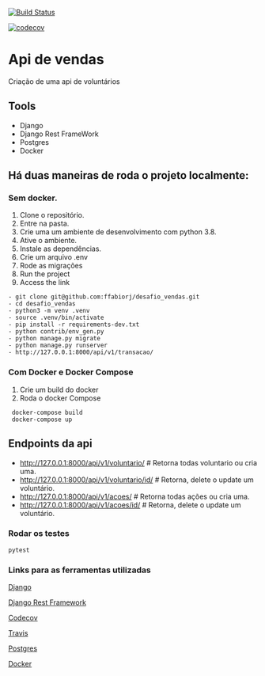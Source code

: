 [![Build Status](https://travis-ci.com/ffabiorj/desafio_vendas.svg?branch=master)](https://travis-ci.com/ffabiorj/voluntario_app)

[![codecov](https://codecov.io/gh/ffabiorj/desafio_vendas/branch/master/graph/badge.svg)](https://codecov.io/gh/ffabiorj/voluntario_app)

# Api de vendas

Criação de uma api de voluntários

## Tools

- Django
- Django Rest FrameWork
- Postgres
- Docker

## Há duas maneiras de roda o projeto localmente:

### Sem docker.

1. Clone o repositório.
2. Entre na pasta.
3. Crie uma um ambiente de desenvolvimento com python 3.8.
4. Ative o ambiente.
5. Instale as dependências.
6. Crie um arquivo .env
7. Rode as migrações
8. Run the project
9. Access the link

```
- git clone git@github.com:ffabiorj/desafio_vendas.git
- cd desafio_vendas
- python3 -m venv .venv
- source .venv/bin/activate
- pip install -r requirements-dev.txt
- python contrib/env_gen.py
- python manage.py migrate
- python manage.py runserver
- http://127.0.0.1:8000/api/v1/transacao/
```

### Com Docker e Docker Compose

1. Crie um build do docker
2. Roda o docker Compose

```
 docker-compose build
 docker-compose up
```

## Endpoints da api

- http://127.0.0.1:8000/api/v1/voluntario/ # Retorna todas voluntario ou cria uma.
- http://127.0.0.1:8000/api/v1/voluntario/id/ # Retorna, delete o update um voluntário.
- http://127.0.0.1:8000/api/v1/acoes/ # Retorna todas ações ou cria uma.
- http://127.0.0.1:8000/api/v1/acoes/id/ # Retorna, delete o update um voluntário.

### Rodar os testes

```
pytest
```

### Links para as ferramentas utilizadas

[Django](https://docs.djangoproject.com/)

[Django Rest Framework](https://www.django-rest-framework.org/)

[Codecov](https://codecov.io/)

[Travis](https://travis-ci.com/)

[Postgres](https://www.postgresql.org/)

[Docker](https://www.docker.com/)
